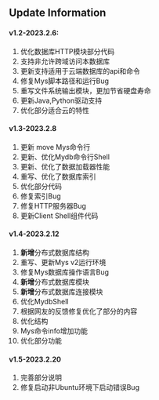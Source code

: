 ## Update Information
#### v1.2-2023.2.6:
1. 优化数据库HTTP模块部分代码
2. 支持非允许跨域访问本数据库
3. 更新支持适用于云端数据库的api和命令
4. 修复Mys脚本路径和运行Bug
5. 重写文件系统输出模块，更加节省硬盘寿命
6. 更新Java,Python驱动支持
7. 优化部分适合云的特性

#### v1.3-2023.2.8
1. 更新 move Mys命令行
2. 更新、优化Mydb命令行Shell
3. 更新、优化了数据加载器性能
4. 重写、优化了数据库索引
5. 优化部分代码
6. 修复索引Bug
7. 修复HTTP服务器Bug
8. 更新Client Shell组件代码

#### v1.4-2023.2.12
1. **新增**分布式数据库结构
2. 重写、更新Mys v2运行环境
3. 修复Mys数据库操作语言Bug
4. **新增**分布式数据库模块
5. **新增**分布式数据库连接模块
6. 优化MydbShell
7. 根据网友的反馈修复优化了部分的内容
8. 优化结构
9. Mys命令info增加功能
10. 优化部分功能

#### v1.5-2023.2.20
1. 完善部分说明
2. 修复启动非Ubuntu环境下启动错误Bug

